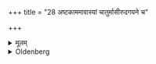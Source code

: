 +++
title = "28 अष्टकाममावास्यां चातुर्मासीरुदगयने च"

+++

<details><summary>मूलम्</summary>

अष्टकाममावास्यां चातुर्मासीरुदगयने च पक्षिणीं रात्रीम् २८
</details>

<details><summary>Oldenberg</summary>

30. On an Ashṭakā, on a new-moon day, on the (three) festivals which come once in four months, and at (the beginning of) the northern course of the sun, (studying is forbidden) for one night with one day before and one day after it.
</details>
